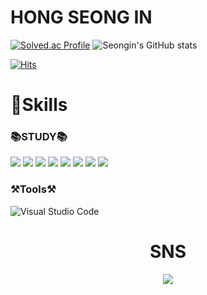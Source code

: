 # HONG SEONG IN 
[![Solved.ac Profile](http://mazassumnida.wtf/api/v2/generate_badge?boj=espada105)](https://solved.ac/espada105/)
![Seongin's GitHub stats](https://github-readme-stats.vercel.app/api?username=espada105&show_icons=true&theme=radical)


[![Hits](https://hits.seeyoufarm.com/api/count/incr/badge.svg?url=https%3A%2F%2Fgithub.com%2Fespada105&count_bg=%23000000&title_bg=%23E1E1E1&icon=protocols-dot-io.svg&icon_color=%23030303&title=hits&edge_flat=false)](https://hits.seeyoufarm.com)

# 💪Skills

### 📚STUDY📚
<div>
<img src="https://img.shields.io/badge/c-A8B9CC?style=flat&logo=c&logoColor=white">  
<img src="https://img.shields.io/badge/c++-00599C?style=forflat&logo=c%2B%2B&logoColor=white">
<img src="https://img.shields.io/badge/r-276DC3?style=flat&logo=r&logoColor=white">
<img src="https://img.shields.io/badge/-Python-3776AB?style=flat&logo=Python&logoColor=white"/> 
<img src="https://img.shields.io/badge/Java-007396.svg?&style=flate&logo=Java&logoColor=white">
<img src="https://img.shields.io/badge/-HTML-E34F26?style=flat&logo=HTML5&logoColor=white"/>
<img src="https://img.shields.io/badge/-CSS-1572B6?style=flat&logo=CSS3&logoColor=white"/>
<img src="https://img.shields.io/badge/-JavaScript-F7DF1E?style=flat&logo=JavaScript&logoColor=white"/>
</div>

  ### ⚒️Tools⚒️
![Visual Studio Code](https://img.shields.io/badge/Visual%20Studio%20Code-007ACC.svg?&style=for-the-badge&logo=Visual%20Studio%20Code&logoColor=white)
  <br>
</div>
<div align=center><h1>SNS </h1></div>
<div align=center>
  <a href="https://www.notion.so/968f29ca627e4f51b306aafdf47d6db7" target=target="_blank">  
  <img src="https://img.shields.io/badge/notion-000000?style=flat&logo=notion&logoColor=white"></a>
</div>




